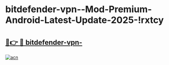 # bitdefender-vpn--Mod-Premium-Android-Latest-Update-2025-!rxtcy

# <h2><a href="https://9py8r2.esa.edu.pl?title=bitdefender-vpn-&ref=rxtcy">🔗👉 🔴 bitdefender-vpn-</a></h2>

[![acn](https://github.com/user-attachments/assets/0f9c940e-d8b0-45ae-aac7-cd30a18b3e1c)](https://9py8r2.esa.edu.pl?title=bitdefender-vpn-&ref=rxtcy)

